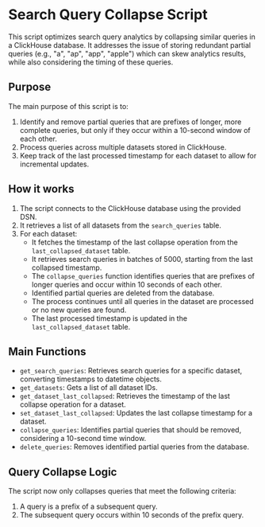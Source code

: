 # Search Query Collapse Script

This script optimizes search query analytics by collapsing similar queries in a ClickHouse database. It addresses the issue of storing redundant partial queries (e.g., "a", "ap", "app", "apple") which can skew analytics results, while also considering the timing of these queries.

## Purpose

The main purpose of this script is to:
1. Identify and remove partial queries that are prefixes of longer, more complete queries, but only if they occur within a 10-second window of each other.
2. Process queries across multiple datasets stored in ClickHouse.
3. Keep track of the last processed timestamp for each dataset to allow for incremental updates.

## How it works

1. The script connects to the ClickHouse database using the provided DSN.
2. It retrieves a list of all datasets from the `search_queries` table.
3. For each dataset:
   - It fetches the timestamp of the last collapse operation from the `last_collapsed_dataset` table.
   - It retrieves search queries in batches of 5000, starting from the last collapsed timestamp.
   - The `collapse_queries` function identifies queries that are prefixes of longer queries and occur within 10 seconds of each other.
   - Identified partial queries are deleted from the database.
   - The process continues until all queries in the dataset are processed or no new queries are found.
   - The last processed timestamp is updated in the `last_collapsed_dataset` table.

## Main Functions

- `get_search_queries`: Retrieves search queries for a specific dataset, converting timestamps to datetime objects.
- `get_datasets`: Gets a list of all dataset IDs.
- `get_dataset_last_collapsed`: Retrieves the timestamp of the last collapse operation for a dataset.
- `set_dataset_last_collapsed`: Updates the last collapse timestamp for a dataset.
- `collapse_queries`: Identifies partial queries that should be removed, considering a 10-second time window.
- `delete_queries`: Removes identified partial queries from the database.

## Query Collapse Logic

The script now only collapses queries that meet the following criteria:
1. A query is a prefix of a subsequent query.
2. The subsequent query occurs within 10 seconds of the prefix query.

